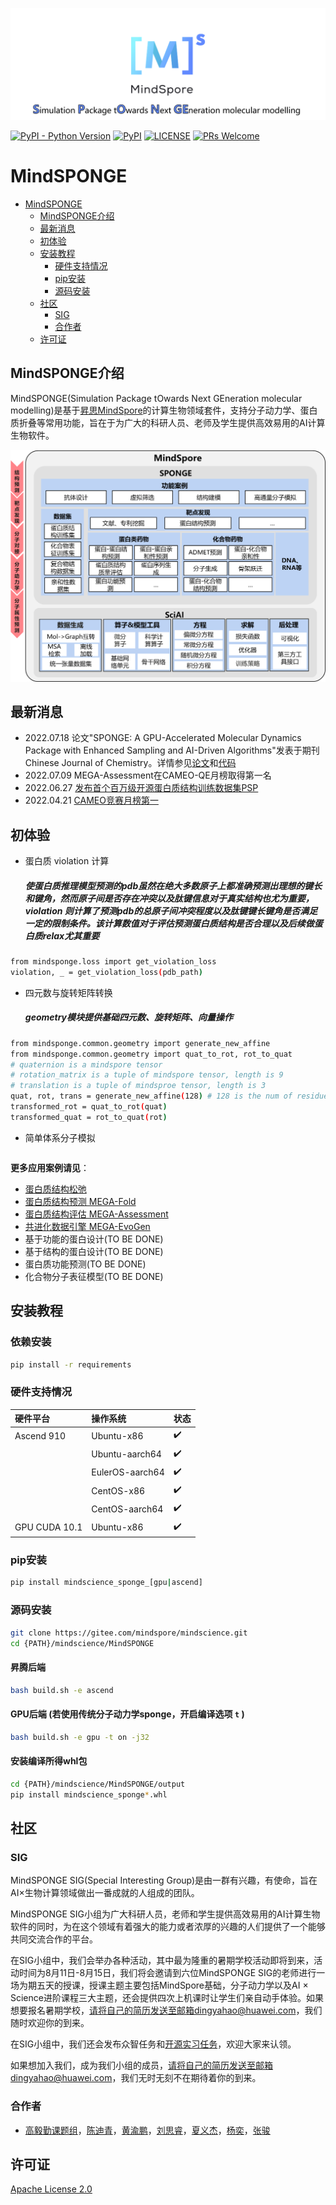 ![MindSPONGE标志](docs/MindSPONGE.png "MindSPONGE logo")

[![PyPI - Python Version](https://img.shields.io/pypi/pyversions/mindspore.svg)](https://pypi.org/project/mindspore)
[![PyPI](https://badge.fury.io/py/mindspore.svg)](https://badge.fury.io/py/mindspore)
[![LICENSE](https://img.shields.io/github/license/mindspore-ai/mindspore.svg?style=flat-square)](https://github.com/mindspore-ai/mindspore/blob/master/LICENSE)
[![PRs Welcome](https://img.shields.io/badge/PRs-welcome-brightgreen.svg?style=flat-square)](https://gitee.com/mindspore/mindscience/pulls)

# **MindSPONGE**

<!-- TOC -->

- [MindSPONGE](#mindsponge)
    - [MindSPONGE介绍](#mindsponge介绍)
    - [最新消息](#最新消息)
    - [初体验](#初体验)
    - [安装教程](#安装教程)
        - [硬件支持情况](#硬件支持情况)
        - [pip安装](#pip安装)
        - [源码安装](#源码安装)
    - [社区](#社区)
        - [SIG](#sig)
        - [合作者](#合作者)
    - [许可证](#许可证)

<!-- TOC -->

## **MindSPONGE介绍**

MindSPONGE(Simulation Package tOwards Next GEneration molecular modelling)是基于[昇思MindSpore](https://www.mindspore.cn/)的计算生物领域套件，支持分子动力学、蛋白质折叠等常用功能，旨在于为广大的科研人员、老师及学生提供高效易用的AI计算生物软件。

<img src="docs/archi.png" alt="MindSPONGE Architecture" width="600"/>

## **最新消息**

- 2022.07.18 论文"SPONGE: A GPU-Accelerated Molecular Dynamics Package with Enhanced Sampling and AI-Driven Algorithms"发表于期刊Chinese Journal of Chemistry。详情参见[论文](https://onlinelibrary.wiley.com/doi/epdf/10.1002/cjoc.202100456)和[代码](https://gitee.com/mindspore/mindscience/tree/dev-md/MindSPONGE/mindsponge/ccsrc/molecular_dynamics)
- 2022.07.09 MEGA-Assessment在CAMEO-QE月榜取得第一名
- 2022.06.27 [发布首个百万级开源蛋白质结构训练数据集PSP](https://arxiv.org/pdf/2206.12240v1.pdf)
- 2022.04.21 [CAMEO竞赛月榜第一](https://www.huawei.com/cn/news/2022/4/mindspore-cameo-protein-ascend)

## **初体验**

- 蛋白质 violation 计算

    ##### 使蛋白质推理模型预测的pdb虽然在绝大多数原子上都准确预测出理想的键长和键角，然而原子间是否存在冲突以及肽键信息对于真实结构也尤为重要，violation 则计算了预测pdb的总原子间冲突程度以及肽键键长键角是否满足一定的限制条件。该计算数值对于评估预测蛋白质结构是否合理以及后续做蛋白质relax尤其重要

```bash
from mindsponge.loss import get_violation_loss
violation, _ = get_violation_loss(pdb_path)
```

- 四元数与旋转矩阵转换

    ##### geometry模块提供基础四元数、旋转矩阵、向量操作

```bash
from mindsponge.common.geometry import generate_new_affine
from mindsponge.common.geometry import quat_to_rot, rot_to_quat
# quaternion is a mindspore tensor
# rotation_matrix is a tuple of mindspore tensor, length is 9
# translation is a tuple of mindsproe tensor, length is 3
quat, rot, trans = generate_new_affine(128) # 128 is the num of residues
transformed_rot = quat_to_rot(quat)
transformed_quat = rot_to_quat(rot)
```

- 简单体系分子模拟

```bash
```

**更多应用案例请见**：

- [蛋白质结构松弛](https://gitee.com/izayoi16/mindscience/blob/dev-md/MindSPONGE/applications/molecular_dynamics/protein_relax/)
- [蛋白质结构预测 MEGA-Fold](https://gitee.com/izayoi16/mindscience/blob/dev-md/MindSPONGE/applications/structure_prediction/)
- [蛋白质结构评估 MEGA-Assessment](https://gitee.com/izayoi16/mindscience/blob/dev-md/MindSPONGE/applications/structure_prediction/)
- [共进化数据引擎 MEGA-EvoGen](https://gitee.com/izayoi16/mindscience/blob/dev-md/MindSPONGE/applications/structure_prediction/)
- 基于功能的蛋白设计(TO BE DONE)
- 基于结构的蛋白设计(TO BE DONE)
- 蛋白质功能预测(TO BE DONE)
- 化合物分子表征模型(TO BE DONE)

## **安装教程**

### 依赖安装

```bash
pip install -r requirements
```

### 硬件支持情况

| 硬件平台      | 操作系统        | 状态 |
| :------------ | :-------------- | :--- |
| Ascend 910    | Ubuntu-x86      | ✔️ |
|               | Ubuntu-aarch64  | ✔️ |
|               | EulerOS-aarch64 | ✔️ |
|               | CentOS-x86      | ✔️ |
|               | CentOS-aarch64  | ✔️ |
| GPU CUDA 10.1 | Ubuntu-x86      | ✔️ |

### pip安装

```bash
pip install mindscience_sponge_[gpu|ascend]
```

### 源码安装

```bash
git clone https://gitee.com/mindspore/mindscience.git
cd {PATH}/mindscience/MindSPONGE
```

#### 昇腾后端

```bash
bash build.sh -e ascend
```

#### GPU后端 (若使用传统分子动力学sponge，开启编译选项 `t` )

```bash
bash build.sh -e gpu -t on -j32
```

#### 安装编译所得whl包

```bash
cd {PATH}/mindscience/MindSPONGE/output
pip install mindscience_sponge*.whl
```

## **社区**

### SIG

MindSPONGE SIG(Special Interesting Group)是由一群有兴趣，有使命，旨在AI×生物计算领域做出一番成就的人组成的团队。

MindSPONGE SIG小组为广大科研人员，老师和学生提供高效易用的AI计算生物软件的同时，为在这个领域有着强大的能力或者浓厚的兴趣的人们提供了一个能够共同交流合作的平台。

在SIG小组中，我们会举办各种活动，其中最为隆重的暑期学校活动即将到来，活动时间为8月11日-8月15日，我们将会邀请到六位MindSPONGE SIG的老师进行一场为期五天的授课，授课主题主要包括MindSpore基础，分子动力学以及AI × Science进阶课程三大主题，还会提供四次上机课时让学生们亲自动手体验。如果想要报名暑期学校，请将自己的简历发送至邮箱dingyahao@huawei.com，我们随时欢迎你的到来。

在SIG小组中，我们还会发布众智任务和[开源实习任务](https://gitee.com/mindspore/community/issues/I561LI?from=project-issue)，欢迎大家来认领。

如果想加入我们，成为我们小组的成员，请将自己的简历发送至邮箱dingyahao@huawei.com，我们无时无刻不在期待着你的到来。

### 合作者

- [高毅勤课题组](https://www.chem.pku.edu.cn/gaoyq/)，[陈迪青](https://gitee.com/dechin)，[黄渝鹏](https://gitee.com/gao_hyp_xyj_admin)，[刘思睿](https://gitee.com/sirui63)，[夏义杰](https://gitee.com/gao_hyp_xyj_admin)，[杨奕](https://gitee.com/helloyesterday)，[张骏](https://gitee.com/jz_90)

## **许可证**

[Apache License 2.0](LICENSE)
